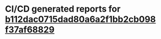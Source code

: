 # CI/CD generated reports for [b112dac0715dad80a6a2f1bb2cb098f37af68829](https://github.com/hydephp/develop/commit/b112dac0715dad80a6a2f1bb2cb098f37af68829)
